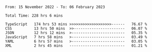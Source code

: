 <!-- <div align="center">
  
  ![](https://raw.githubusercontent.com/iaizawa0623/github-stats/master/generated/overview.svg#gh-dark-mode-only)
  ![](https://raw.githubusercontent.com/iaizawa0623/github-stats/master/generated/overview.svg#gh-light-mode-only)
  ![](https://raw.githubusercontent.com/iaizawa0623/github-stats/master/generated/languages.svg#gh-dark-mode-only)
  ![](https://raw.githubusercontent.com/iaizawa0623/github-stats/master/generated/languages.svg#gh-light-mode-only)

</div> -->


<!--
<a href="https://github.com/anuraghazra/github-readme-stats">
  <img src="https://github-readme-stats.vercel.app/api?username=iaizawa0623&show_icons=true&count_private=true&theme=dracula&line_height=40" />
  <img src="https://github-readme-stats.vercel.app/api/top-langs/?username=iaizawa0623&count_private=true&theme=dracula" />
</a>

***
-->

<!--START_SECTION:waka-->

```text
From: 15 November 2022 - To: 06 February 2023

Total Time: 228 hrs 6 mins

TypeScript   174 hrs 53 mins >>>>>>>>>>>>>>>>>>>------   76.67 %
CSS          13 hrs 50 mins  >>-----------------------   06.07 %
JSON         12 hrs 12 mins  >------------------------   05.35 %
JavaScript   7 hrs 58 mins   >------------------------   03.49 %
YAML         6 hrs 57 mins   >------------------------   03.05 %
XML          2 hrs 45 mins   -------------------------   01.21 %
```

<!--END_SECTION:waka-->
